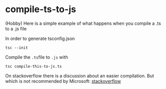 # compile-ts-to-js
(Hobby) Here is a simple example of what happens when you compile a .ts to a .js file 

In order to generate tsconfig.json 
```
tsc --init 
``` 

Compile the `.ts`file to `.js` with 
```
tsc compile-this-to-js.ts
```

On stackoverflow there is a discussion about an easier compilation. But which is not recommended by Microsoft: 
[stackoverflow](https://stackoverflow.com/questions/61468113/typescript-is-it-possible-to-declare-a-class-using-function)
